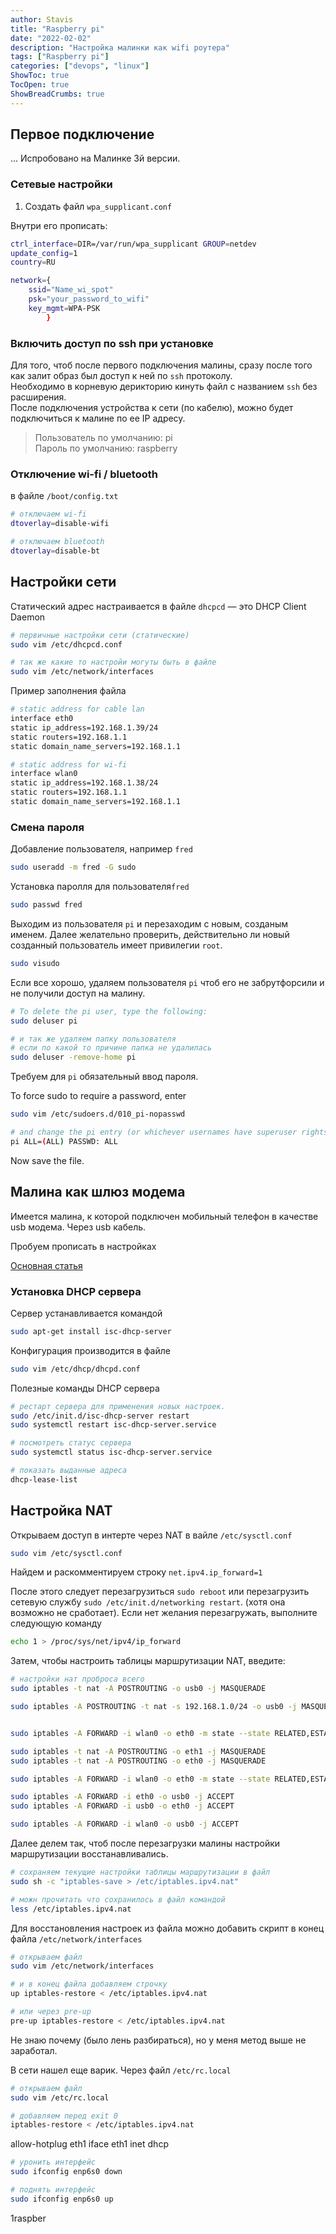 ```yaml
---
author: Stavis
title: "Raspberry pi"
date: "2022-02-02"
description: "Настройка малинки как wifi роутера"
tags: ["Raspberry pi"]
categories: ["devops", "linux"]
ShowToc: true
TocOpen: true
ShowBreadCrumbs: true
---
```


## Первое подключение

... Испробовано на Малинке 3й версии.
### Сетевые настройки

1. Создать файл `wpa_supplicant.conf`

Внутри его прописать:

```bash
ctrl_interface=DIR=/var/run/wpa_supplicant GROUP=netdev
update_config=1
country=RU

network={
	ssid="Name_wi_spot"
	psk="your_password_to_wifi"
	key_mgmt=WPA-PSK
		}
```

### Включить доступ по ssh при установке

Для того, чтоб после первого подключения малины, 
сразу после того как залит образ был доступ к ней
по `ssh` протоколу.  
Необходимо в корневую дерикторию кинуть файл
с названием `ssh` без расширения.  
После подключения устройства к сети (по кабелю), можно будет подключиться к
малине по ее IP адресу.

>Пользователь по умолчанию: pi  
>Пароль по умолчанию: raspberry

### Отключение wi-fi / bluetooth

в файле `/boot/config.txt`

```bash
# отключаем wi-fi
dtoverlay=disable-wifi

# отключаем bluetooth
dtoverlay=disable-bt
```

## Настройки сети

Статический адрес настраивается в файле
`dhcpcd` — это DHCP Client Daemon

```bash
# первичные настройки сети (статические)
sudo vim /etc/dhcpcd.conf

# так же какие то настройи могуты быть в файле
sudo vim /etc/network/interfaces
```

Пример заполнения файла

```bash
# static address for cable lan
interface eth0
static ip_address=192.168.1.39/24
static routers=192.168.1.1
static domain_name_servers=192.168.1.1

# static address for wi-fi
interface wlan0
static ip_address=192.168.1.38/24
static routers=192.168.1.1
static domain_name_servers=192.168.1.1
```

### Смена пароля

Добавление пользователя, например `fred`

```bash
sudo useradd -m fred -G sudo
```

Установка паролля для пользователя`fred`

```bash
sudo passwd fred
```

Выходим из пользователя `pi` и перезаходим с новым, созданым именем.
Далее желательно проверить, действительно ли новый созданный пользователь имеет
привилегии `root`.

```bash
sudo visudo
```

Если все хорошо, удаляем пользователя `pi` чтоб его не забрутфорсили и не получили
доступ на малину.

```bash
# To delete the pi user, type the following:
sudo deluser pi

# и так же удаляем папку пользователя
# если по какой то причине папка не удалилась
sudo deluser -remove-home pi
```

Требуем для `pi` обязательный ввод пароля.

To force sudo to require a password, enter

```bash
sudo vim /etc/sudoers.d/010_pi-nopasswd

# and change the pi entry (or whichever usernames have superuser rights) to
pi ALL=(ALL) PASSWD: ALL
```

Now save the file.

## Малина как шлюз модема

Имеется малина, к которой подключен мобильный телефон в качестве usb модема. Через usb кабель.

Пробуем прописать в настройках

[Основная статья](https://www.cnblogs.com/jins-note/p/9513113.html)

### Установка DHCP сервера

Сервер устанавливается командой

```bash
sudo apt-get install isc-dhcp-server
```

Конфигурация производится в файле

```bash
sudo vim /etc/dhcp/dhcpd.conf
```

Полезные команды DHCP сервера

```bash
# рестарт сервера для применения новых настроек.
sudo /etc/init.d/isc-dhcp-server restart
sudo systemctl restart isc-dhcp-server.service

# посмотреть статус сервера
sudo systemctl status isc-dhcp-server.service

# показать выданные адреса
dhcp-lease-list


```

## Настройка NAT

Открываем доступ в интерте через NAT
в вайле `/etc/sysctl.conf`

```bash
sudo vim /etc/sysctl.conf
```

Найдем и раскомментируем строку `net.ipv4.ip_forward=1`

После этого следует перезагрузиться `sudo reboot` или 
перезагрузить сетевую службу `sudo /etc/init.d/networking restart`. (хотя она возможно не сработает). Если  нет
желания перезагружать, выполните следующую команду

```bash
echo 1 > /proc/sys/net/ipv4/ip_forward
```

Затем, чтобы настроить таблицы маршрутизации NAT, введите:

```bash
# настройки нат проброса всего
sudo iptables -t nat -A POSTROUTING -o usb0 -j MASQUERADE

sudo iptables -A POSTROUTING -t nat -s 192.168.1.0/24 -o usb0 -j MASQUERADE


sudo iptables -A FORWARD -i wlan0 -o eth0 -m state --state RELATED,ESTABLISHED -j ACCEPT

sudo iptables -t nat -A POSTROUTING -o eth1 -j MASQUERADE
sudo iptables -t nat -A POSTROUTING -o eth0 -j MASQUERADE

sudo iptables -A FORWARD -i wlan0 -o eth0 -m state --state RELATED,ESTABLISHED -j ACCEPT

sudo iptables -A FORWARD -i eth0 -o usb0 -j ACCEPT
sudo iptables -A FORWARD -i usb0 -o eth0 -j ACCEPT

sudo iptables -A FORWARD -i wlan0 -o usb0 -j ACCEPT

```

Далее делем так, чтоб после перезагрузки малины
настройки маршрутизации восстанавливались.

```bash
# сохраняем текущие настройки таблицы маршрутизации в файл
sudo sh -c "iptables-save > /etc/iptables.ipv4.nat"

# можн прочитать что сохранилось в файл командой
less /etc/iptables.ipv4.nat

```

Для восстановления настроек из файла можно добавить скрипт
в конец файла `/etc/network/interfaces`

```bash
# открываем файл 
sudo vim /etc/network/interfaces

# и в конец файла добавляем строчку
up iptables-restore < /etc/iptables.ipv4.nat

# или через pre-up
pre-up iptables-restore < /etc/iptables.ipv4.nat
```

Не знаю почему (было лень разбираться),
но у меня метод выше не заработал.

В сети нашел еще варик. Через файл `/etc/rc.local`

```bash
# открываем файл 
sudo vim /etc/rc.local

# добавляем перед exit 0
iptables-restore < /etc/iptables.ipv4.nat
```

allow-hotplug eth1
iface eth1 inet dhcp

```bash
# уронить интерфейс
sudo ifconfig enp6s0 down

# поднять интерфейс
sudo ifconfig enp6s0 up
```


1raspber